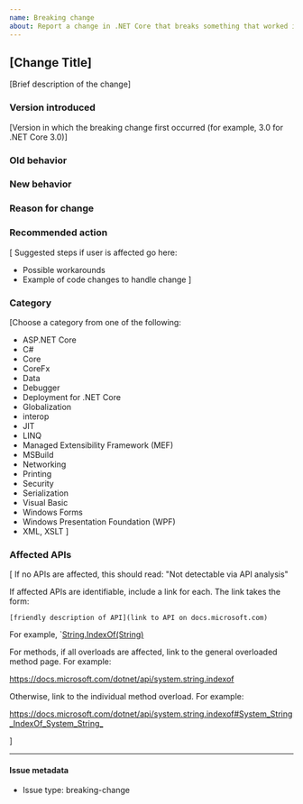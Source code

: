 ```yaml
---
name: Breaking change
about: Report a change in .NET Core that breaks something that worked in a previous version (intended mostly for product-team use)
---
```


<!--
This issue template is for use in opening issues that document breaking changes. This template can be used to create an issue:

- By Microsoft product team members who are documenting a breaking change.

- By Microsoft customers who are experiencing a compatibility issue between .NET Framework and .NET Core or between versions of .NET Core.

Text in brackets are placeholders; replace the text with the requested information and remove the brackets before submitting the issue. Also, remove this comment before submitting the issue.
-->

## [Change Title]

[Brief description of the change]

### Version introduced

[Version in which the breaking change first occurred (for example, 3.0 for .NET Core 3.0)]

### Old behavior

### New behavior

### Reason for change

### Recommended action

[ Suggested steps if user is affected go here:
- Possible workarounds
- Example of code changes to handle change
]

### Category

[Choose a category from one of the following:

- ASP.NET Core
- C#
- Core
- CoreFx
- Data
- Debugger
- Deployment for .NET Core
- Globalization
- interop
- JIT
- LINQ
- Managed Extensibility Framework (MEF)
- MSBuild
- Networking
- Printing
- Security
- Serialization
- Visual Basic
- Windows Forms
- Windows Presentation Foundation (WPF)
- XML, XSLT
]

### Affected APIs

[ If no APIs are affected, this should read:
     "Not detectable via API analysis"

  If affected APIs are identifiable, include a link for each. The link takes the form:

  `[friendly description of API](link to API on docs.microsoft.com)`

  For example, `[String.IndexOf(String)](https://docs.microsoft.com/dotnet/api/system.string.indexof#System_String_IndexOf_System_String_)

  For methods, if all overloads are affected, link to the general overloaded method page. For example:

  <https://docs.microsoft.com/dotnet/api/system.string.indexof>

  Otherwise, link to the individual method overload. For example:

  <https://docs.microsoft.com/dotnet/api/system.string.indexof#System_String_IndexOf_System_String_>

]

<!-- Do not modify anything below this line -->

---
#### Issue metadata

* Issue type: breaking-change
